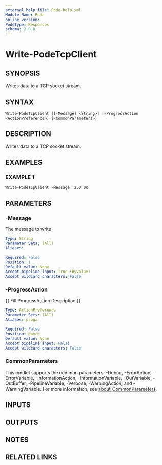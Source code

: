 ```yaml
---
external help file: Pode-help.xml
Module Name: Pode
online version:
PodeType: Responses
schema: 2.0.0
---
```


# Write-PodeTcpClient

## SYNOPSIS
Writes data to a TCP socket stream.

## SYNTAX

```
Write-PodeTcpClient [[-Message] <String>] [-ProgressAction <ActionPreference>] [<CommonParameters>]
```

## DESCRIPTION
Writes data to a TCP socket stream.

## EXAMPLES

### EXAMPLE 1
```
Write-PodeTcpClient -Message '250 OK'
```

## PARAMETERS

### -Message
The message to write

```yaml
Type: String
Parameter Sets: (All)
Aliases:

Required: False
Position: 1
Default value: None
Accept pipeline input: True (ByValue)
Accept wildcard characters: False
```

### -ProgressAction
{{ Fill ProgressAction Description }}

```yaml
Type: ActionPreference
Parameter Sets: (All)
Aliases: proga

Required: False
Position: Named
Default value: None
Accept pipeline input: False
Accept wildcard characters: False
```

### CommonParameters
This cmdlet supports the common parameters: -Debug, -ErrorAction, -ErrorVariable, -InformationAction, -InformationVariable, -OutVariable, -OutBuffer, -PipelineVariable, -Verbose, -WarningAction, and -WarningVariable. For more information, see [about_CommonParameters](http://go.microsoft.com/fwlink/?LinkID=113216).

## INPUTS

## OUTPUTS

## NOTES

## RELATED LINKS
